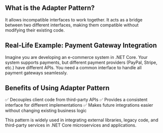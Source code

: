 ﻿## What is the Adapter Pattern?
It allows incompatible interfaces to work together. 
It acts as a bridge between two different interfaces, making them compatible without modifying their existing code.

## Real-Life Example: Payment Gateway Integration
Imagine you are developing an e-commerce system in .NET Core. Your system supports payments, 
but different payment providers (PayPal, Stripe, etc.) have different APIs. 
You need a common interface to handle all payment gateways seamlessly.

## Benefits of Using Adapter Pattern
✅ Decouples client code from third-party APIs
✅ Provides a consistent interface for different implementations
✅ Makes future integrations easier without changing existing business logic

This pattern is widely used in integrating external libraries, legacy code, and third-party services in .NET Core microservices and applications.